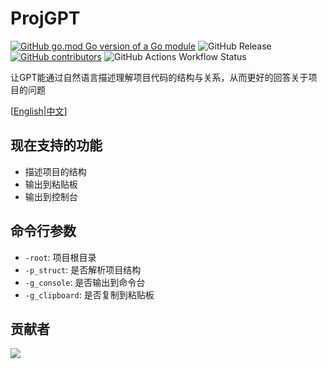 # ProjGPT
[![GitHub go.mod Go version of a Go module](https://img.shields.io/github/go-mod/go-version/murInJ/ProjGPT.svg)](https://github.com/murInJ/ProjGPT)
![GitHub Release](https://img.shields.io/github/v/release/murInJ/ProjGPT)
[![GitHub contributors](https://img.shields.io/github/contributors/MurInJ/ProjGPT.svg)](https://GitHub.com/MurInJ/ProjGPT/graphs/contributors/)
![GitHub Actions Workflow Status](https://img.shields.io/github/actions/workflow/status/murInJ/ProjGPT/go.yml)

让GPT能通过自然语言描述理解项目代码的结构与关系，从而更好的回答关于项目的问题

[[English](https://github.com/MurInj/ProjGPT/README.md)|[中文](https://github.com/murInJ/ProjGPT/blob/main/docs/README_CN.md)]
## 现在支持的功能
- 描述项目的结构
- 输出到粘贴板
- 输出到控制台

## 命令行参数
- `-root`: 项目根目录
- `-p_struct`: 是否解析项目结构
- `-g_console`: 是否输出到命令台
- `-g_clipboard`: 是否复制到粘贴板

## 贡献者
<a href="https://github.com/MurInj/ProjGPT/graphs/contributors">
  <img src="https://contrib.rocks/image?repo=MurInj/ProjGPT" />
</a>